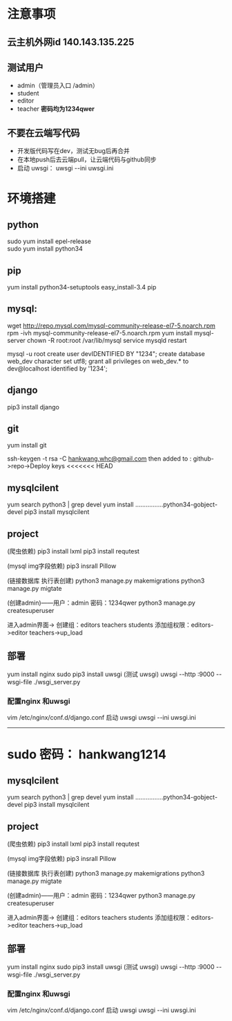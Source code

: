 
# 注意事项

## 云主机外网id 140.143.135.225

## 测试用户

- admin（管理员入口 /admin）
- student
- editor
- teacher
**密码均为1234qwer**

## 不要在云端写代码

- 开发版代码写在dev，测试无bug后再合并
- 在本地push后去云端pull，让云端代码与github同步
- 启动 uwsgi： uwsgi --ini uwsgi.ini 




# 环境搭建

## python
sudo yum install epel-release  
sudo yum install python34  

## pip
yum install python34-setuptools
easy_install-3.4 pip

## mysql:
wget http://repo.mysql.com/mysql-community-release-el7-5.noarch.rpm
rpm -ivh mysql-community-release-el7-5.noarch.rpm
yum install mysql-server
chown -R root:root /var/lib/mysql
service mysqld restart

mysql -u root
create user devIDENTIFIED BY "1234";
create database web_dev character set utf8;
grant all privileges on web_dev.* to dev@localhost identified by '1234';

## django
pip3 install django

## git 
yum install git 

ssh-keygen -t rsa -C hankwang.whc@gmail.com
then added to :
github->repo->Deploy keys
<<<<<<< HEAD

## mysqlcilent
yum search python3 | grep devel
yum install ................python34-gobject-devel
pip3 install mysqlcilent

## project
(爬虫依赖)
pip3 install lxml 
pip3 install requtest

(mysql img字段依赖)
pip3 insrall Pillow

(链接数据库 执行表创建)
python3 manage.py makemigrations
python3 manage.py migtate

(创建admin)——用户：admin 密码：1234qwer
python3 manage.py createsuperuser

进入admin界面->
创建组：editors teachers students
添加组权限：editors->editor  teachers->up_load


## 部署
yum install nginx
sudo pip3 install uwsgi
(测试 uwsgi)
uwsgi --http :9000 --wsgi-file ./wsgi_server.py

### 配置nginx 和uwsgi

vim  /etc/nginx/conf.d/django.conf 
启动 uwsgi
uwsgi --ini uwsgi.ini 

---

sudo 密码： hankwang1214
=======

## mysqlcilent
yum search python3 | grep devel
yum install ................python34-gobject-devel
pip3 install mysqlcilent

## project
(爬虫依赖)
pip3 install lxml 
pip3 install requtest

(mysql img字段依赖)
pip3 insrall Pillow

(链接数据库 执行表创建)
python3 manage.py makemigrations
python3 manage.py migtate

(创建admin)——用户：admin 密码：1234qwer
python3 manage.py createsuperuser

进入admin界面->
创建组：editors teachers students
添加组权限：editors->editor  teachers->up_load


## 部署
yum install nginx
sudo pip3 install uwsgi
(测试 uwsgi)
uwsgi --http :9000 --wsgi-file ./wsgi_server.py

### 配置nginx 和uwsgi

vim  /etc/nginx/conf.d/django.conf 
启动 uwsgi
uwsgi --ini uwsgi.ini 

<!-- 
>>>>>>> fac3c23b4f9201db510803a2d0192d9c39057b08 -->


